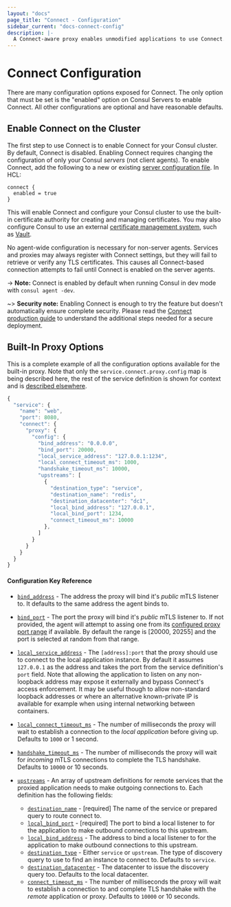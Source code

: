 ```yaml
---
layout: "docs"
page_title: "Connect - Configuration"
sidebar_current: "docs-connect-config"
description: |-
  A Connect-aware proxy enables unmodified applications to use Connect. A per-service proxy sidecar transparently handles inbound and outbound service connections, automatically wrapping and verifying TLS connections.
---
```


# Connect Configuration

There are many configuration options exposed for Connect. The only option
that must be set is the "enabled" option on Consul Servers to enable Connect.
All other configurations are optional and have reasonable defaults.

## Enable Connect on the Cluster

The first step to use Connect is to enable Connect for your Consul
cluster. By default, Connect is disabled. Enabling Connect requires changing
the configuration of only your Consul _servers_ (not client agents). To enable
Connect, add the following to a new or existing
[server configuration file](/docs/agent/options.html). In HCL:

```hcl
connect {
  enabled = true
}
```

This will enable Connect and configure your Consul cluster to use the
built-in certificate authority for creating and managing certificates.
You may also configure Consul to use an external
[certificate management system](/docs/connect/ca.html), such as
[Vault](https://vaultproject.io).

No agent-wide configuration is necessary for non-server agents. Services
and proxies may always register with Connect settings, but they will fail to
retrieve or verify any TLS certificates. This causes all Connect-based
connection attempts to fail until Connect is enabled on the server agents.

-> **Note:** Connect is enabled by default when running Consul in
dev mode with `consul agent -dev`.

~> **Security note:** Enabling Connect is enough to try the feature but doesn't
automatically ensure complete security. Please read the [Connect production
guide](/docs/guides/connect-production.html) to understand the additional steps
needed for a secure deployment.

## Built-In Proxy Options

This is a complete example of all the configuration options available for the
built-in proxy. Note that only the `service.connect.proxy.config` map is being
described here, the rest of the service definition is shown for context and is
[described elsewhere](/docs/connect/proxies.html#managed-proxies).

```javascript
{
  "service": {
    "name": "web",
    "port": 8080,
    "connect": {
      "proxy": {
        "config": {
          "bind_address": "0.0.0.0",
          "bind_port": 20000,
          "local_service_address": "127.0.0.1:1234",
          "local_connect_timeout_ms": 1000,
          "handshake_timeout_ms": 10000,
          "upstreams": [
            {
              "destination_type": "service",
              "destination_name": "redis",
              "destination_datacenter": "dc1",
              "local_bind_address": "127.0.0.1",
              "local_bind_port": 1234,
              "connect_timeout_ms": 10000
            },
          ]
        }
      }
    }
  }
}
```

#### Configuration Key Reference

* <a name="bind_address"></a><a href="#bind_address">`bind_address`</a> -
  The address the proxy will bind it's _public_ mTLS listener to. It
  defaults to the same address the agent binds to.

* <a name="bind_port"></a><a href="#bind_port">`bind_port`</a> - The
  port the proxy will bind it's _public_ mTLS listener to. If not provided, the
  agent will attempt to assing one from its [configured proxy port
  range](/docs/agent/options.html#proxy_min_port) if available. By default the
  range is [20000, 20255] and the port is selected at random from that range.

* <a name="local_service_address"></a><a href="#local_service_address">`local_service_address`</a> - The
  `[address]:port` that the proxy should use to connect to the local application
  instance. By default it assumes `127.0.0.1` as the address and takes the port
  from the service definition's `port` field. Note that allowing the application
  to listen on any non-loopback address may expose it externally and bypass
  Connect's access enforcement. It may be useful though to allow non-standard
  loopback addresses or where an alternative known-private IP is available for
  example when using internal networking between containers.

* <a name="local_connect_timeout_ms"></a><a href="#local_connect_timeout_ms">`local_connect_timeout_ms`</a> - The number
  of milliseconds the proxy will wait to establish a connection to the _local
  application_ before giving up. Defaults to `1000` or 1 second.

* <a name="handshake_timeout_ms"></a><a href="#handshake_timeout_ms">`handshake_timeout_ms`</a> - The
  number of milliseconds the proxy will wait for _incoming_ mTLS connections to 
  complete the TLS handshake. Defaults to `10000` or 10 seconds.

* <a name="upstreams"></a><a href="#upstreams">`upstreams`</a> - An array of
  upstream definitions for remote services that the proxied
  application needs to make outgoing connections to. Each definition has the
  following fields:
  * <a name="destination_name"></a><a href="#destination_name">`destination_name`</a> - 
    [required] The name of the service or prepared query to route connect to.
  * <a name="local_bind_port"></a><a href="#local_bind_port">`local_bind_port`</a> - 
    [required] The port to bind a local listener to for the application to
    make outbound connections to this upstream.
  * <a name="local_bind_address"></a><a href="#local_bind_address">`local_bind_address`</a> - 
    The address to bind a local listener to for the application to make
    outbound connections to this upstream.
  * <a name="destination_type"></a><a href="#destination_type">`destination_type`</a> - 
    Either `service` or `upstream`. The type of discovery query to use to find 
    an instance to connect to. Defaults to `service`.
  * <a name="destination_datacenter"></a><a href="#destination_datacenter">`destination_datacenter`</a> - 
    The datacenter to issue the discovery query too. Defaults to the local datacenter.
  * <a name="connect_timeout_ms"></a><a href="#connect_timeout_ms">`connect_timeout_ms`</a> - 
    The number of milliseconds the proxy will wait to establish a connection to 
    and complete TLS handshake with the _remote_ application or proxy. Defaults 
    to `10000` or 10 seconds.

